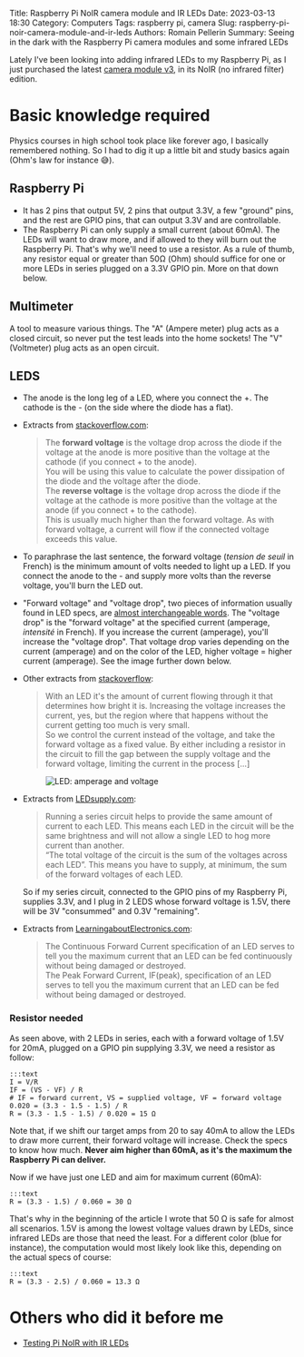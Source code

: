 Title: Raspberry Pi NoIR camera module and IR LEDs
Date: 2023-03-13 18:30
Category: Computers
Tags: raspberry pi, camera
Slug: raspberry-pi-noir-camera-module-and-ir-leds
Authors: Romain Pellerin
Summary: Seeing in the dark with the Raspberry Pi camera modules and some infrared LEDs

Lately I've been looking into adding infrared LEDs to my Raspberry Pi, as I just purchased the latest [camera module v3](https://www.raspberrypi.com/products/camera-module-3/), in its NoIR (no infrared filter) edition.

# Basic knowledge required

Physics courses in high school took place like forever ago, I basically remembered nothing. So I had to dig it up a little bit and study basics again (Ohm's law for instance 😅).

## Raspberry Pi

- It has 2 pins that output 5V, 2 pins that output 3.3V, a few "ground" pins, and the rest are GPIO pins, that can output 3.3V and are controllable.
- The Raspberry Pi can only supply a small current (about 60mA). The LEDs will want to draw more, and if allowed to they will burn out the Raspberry Pi. That's why we'll need to use a resistor. As a rule of thumb, any resistor equal or greater than 50Ω (Ohm) should suffice for one or more LEDs in series plugged on a 3.3V GPIO pin. More on that down below.

## Multimeter

A tool to measure various things. The "A" (Ampere meter) plug acts as a closed circuit, so never put the test leads into the home sockets! The "V" (Voltmeter) plug acts as an open circuit.

## LEDS

- The anode is the long leg of a LED, where you connect the +. The cathode is the - (on the side where the diode has a flat).
- Extracts from [stackoverflow.com](https://electronics.stackexchange.com/questions/10962/what-is-forward-and-reverse-voltage-when-working-with-diodes):

    > The **forward voltage** is the voltage drop across the diode if the voltage at the anode is more positive than the voltage at the cathode (if you connect + to the anode).  
    > You will be using this value to calculate the power dissipation of the diode and the voltage after the diode.  
    > The **reverse voltage** is the voltage drop across the diode if the voltage at the cathode is more positive than the voltage at the anode (if you connect + to the cathode).  
    > This is usually much higher than the forward voltage. As with forward voltage, a current will flow if the connected voltage exceeds this value.

- To paraphrase the last sentence, the forward voltage (_tension de seuil_ in French) is the minimum amount of volts needed to light up a LED. If you connect the anode to the - and supply more volts than the reverse voltage, you'll burn the LED out.
- "Forward voltage" and "voltage drop", two pieces of information usually found in LED specs, are [almost interchangeable words](https://forum.arduino.cc/t/forward-voltage-vs-voltage-drop/634711). The "voltage drop" is the "forward voltage" at the specified current (amperage, _intensité_ in French). If you increase the current (amperage), you'll increase the "voltage drop". That voltage drop varies depending on the current (amperage) and on the color of the LED, higher voltage = higher current (amperage). See the image further down below.

- Other extracts from [stackoverflow](https://electronics.stackexchange.com/questions/256336/does-led-brightness-change-with-voltage):

    > With an LED it's the amount of current flowing through it that determines how bright it is. Increasing the voltage increases the current, yes, but the region where that happens without the current getting too much is very small.  
    > So we control the current instead of the voltage, and take the forward voltage as a fixed value. By either including a resistor in the circuit to fill the gap between the supply voltage and the forward voltage, limiting the current in the process [...]

    <figure class="center"><img alt="LED: amperage and voltage" src="{static}/images/led.png" /></figure>

- Extracts from [LEDsupply.com](https://www.ledsupply.com/blog/wiring-leds-correctly-series-parallel-circuits-explained/):

    > Running a series circuit helps to provide the same amount of current to each LED. This means each LED in the circuit will be the same brightness and will not allow a single LED to hog more current than another.  
    > “The total voltage of the circuit is the sum of the voltages across each LED”. This means you have to supply, at minimum, the sum of the forward voltages of each LED.

    So if my series circuit, connected to the GPIO pins of my Raspberry Pi, supplies 3.3V, and I plug in 2 LEDS whose forward voltage is 1.5V, there will be 3V "consummed" and 0.3V "remaining".

- Extracts from [LearningaboutElectronics.com](http://www.learningaboutelectronics.com/):

    > The Continuous Forward Current specification of an LED serves to tell you the maximum current that an LED can be fed continuously without being damaged or destroyed.  
    > The Peak Forward Current, IF(peak), specification of an LED serves to tell you the maximum current that an LED can be fed without being damaged or destroyed. 

### Resistor needed

As seen above, with 2 LEDs in series, each with a forward voltage of 1.5V for 20mA, plugged on a GPIO pin supplying 3.3V, we need a resistor as follow:

    :::text
    I = V/R
    IF = (VS - VF) / R
    # IF = forward current, VS = supplied voltage, VF = forward voltage
    0.020 = (3.3 - 1.5 - 1.5) / R
    R = (3.3 - 1.5 - 1.5) / 0.020 = 15 Ω

Note that, if we shift our target amps from 20 to say 40mA to allow the LEDs to draw more current, their forward voltage will increase. Check the specs to know how much. **Never aim higher than 60mA, as it's the maximum the Raspberry Pi can deliver.**

Now if we have just one LED and aim for maximum current (60mA):

    :::text
    R = (3.3 - 1.5) / 0.060 = 30 Ω

That's why in the beginning of the article I wrote that 50 Ω is safe for almost all scenarios. 1.5V is among the lowest voltage values drawn by LEDs, since infrared LEDs are those that need the least. For a different color (blue for instance), the computation would most likely look like this, depending on the actual specs of course:

    :::text
    R = (3.3 - 2.5) / 0.060 = 13.3 Ω

# Others who did it before me

- [Testing Pi NoIR with IR LEDs](https://community.element14.com/products/raspberry-pi/raspberrypi_projects/b/blog/posts/testing-pi-noir-with-ir-leds)
